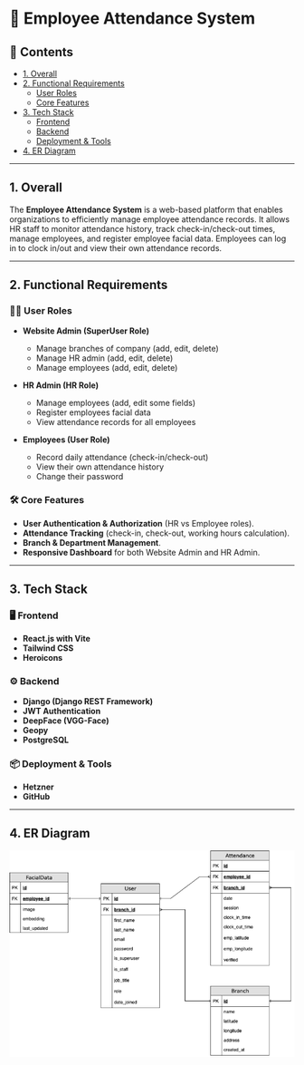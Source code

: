 # 📌 Employee Attendance System

## 📑 Contents
- [1. Overall](#1-overall)
- [2. Functional Requirements](#2-functional-requirements)
  - [User Roles](#👨‍💼-user-roles)
  - [Core Features](#🛠-core-features)
- [3. Tech Stack](#3-tech-stack)
  - [Frontend](#🖥️-frontend)
  - [Backend](#⚙️-backend)
  - [Deployment & Tools](#📦-deployment--tools)
- [4. ER Diagram](#4-er-diagram)

---

## 1. Overall  
The **Employee Attendance System** is a web-based platform that enables organizations to efficiently manage employee attendance records. It allows HR staff to monitor attendance history, track check-in/check-out times, manage employees, and register employee facial data. Employees can log in to clock in/out and view their own attendance records. 

---

## 2. Functional Requirements  

### 👨‍💼 User Roles  
- **Website Admin (SuperUser Role)**  
  - Manage branches of company (add, edit, delete)  
  - Manage HR admin (add, edit, delete)  
  - Manage employees (add, edit, delete)    
  
- **HR Admin (HR Role)**  
  - Manage employees (add, edit some fields)  
  - Register employees facial data  
  - View attendance records for all employees 

- **Employees (User Role)**  
  - Record daily attendance (check-in/check-out)  
  - View their own attendance history  
  - Change their password

### 🛠 Core Features  
- **User Authentication & Authorization** (HR vs Employee roles).  
- **Attendance Tracking** (check-in, check-out, working hours calculation).  
- **Branch & Department Management**.  
- **Responsive Dashboard** for both Website Admin and HR Admin.  

---

## 3. Tech Stack  

### 🖥️ Frontend  
- **React.js with Vite**  
- **Tailwind CSS**  
- **Heroicons**  

### ⚙️ Backend  
- **Django (Django REST Framework)**  
- **JWT Authentication**  
- **DeepFace (VGG-Face)**  
- **Geopy**  
- **PostgreSQL**  
  
### 📦 Deployment & Tools  
- **Hetzner**  
- **GitHub**  

---

## 4. ER Diagram  
![ER Diagram](assets/AttendanceERD.drawio.png)
